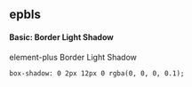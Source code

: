 ## epbls
#### Basic: Border Light Shadow
element-plus Border Light Shadow
```
box-shadow: 0 2px 12px 0 rgba(0, 0, 0, 0.1);
```